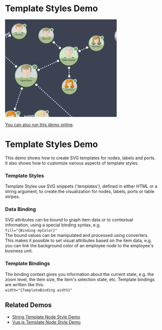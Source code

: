 # Template Styles Demo

<img src="../../resources/image/templatestyles.png" alt="demo-thumbnail" height="320"/>

[You can also run this demo online](https://live.yworks.com/demos/style/templatestyles/index.html).

# Template Styles Demo

This demo shows how to create SVG templates for nodes, labels and ports. It also shows how to customize various aspects of template styles.

### Template Styles

Template Styles use SVG snippets ('templates'), defined in either HTML or a string argument, to create the visualization for nodes, labels, ports or table stripes.

### Data Binding

SVG attributes can be bound to graph item data or to contextual information, using a special binding syntax, e.g.  
`fill="{Binding myColor}"`  
The bound values can be manipulated and processed using converters. This makes it possible to set visual attributes based on the item data, e.g. you can link the background color of an employee node to the employee's business unit.

### Template Bindings

The binding context gives you information about the current state, e.g. the zoom level, the item size, the item's selection state, etc. Template bindings are written like this:  
`width="{TemplateBinding width}"`

## Related Demos

- [String Template Node Style Demo](../../style/string-template-node-style/index.html)
- [Vue.js Template Node Style Demo](../../style/vuejstemplatenodestyle/index.html)
